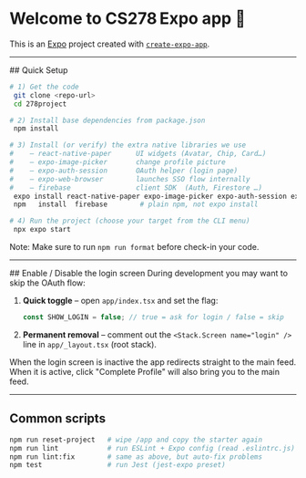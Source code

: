 # Welcome to CS278 Expo app 👋

This is an [Expo](https://expo.dev) project created with [`create-expo-app`](https://www.npmjs.com/package/create-expo-app).

---

## Quick Setup

```bash
# 1) Get the code
 git clone <repo‑url>
 cd 278project

# 2) Install base dependencies from package.json
 npm install

# 3) Install (or verify) the extra native libraries we use
#    – react‑native‑paper      UI widgets (Avatar, Chip, Card…)
#    – expo‑image‑picker       change profile picture
#    – expo‑auth‑session       OAuth helper (login page)
#    – expo‑web‑browser        launches SSO flow internally
#    – firebase                client SDK  (Auth, Firestore …)
 expo install react-native-paper expo-image-picker expo-auth-session expo-web-browser
 npm   install  firebase        # plain npm, not expo install

# 4) Run the project (choose your target from the CLI menu)
 npx expo start
```

Note: Make sure to run `npm run format` before check-in your code.

---

## Enable / Disable the login screen
During development you may want to skip the OAuth flow:

1. **Quick toggle** – open `app/index.tsx` and set the flag:
   ```ts
   const SHOW_LOGIN = false; // true = ask for login / false = skip
   ```
2. **Permanent removal** – comment out the `<Stack.Screen name="login" />` line in `app/_layout.tsx` (root stack).

When the login screen is inactive the app redirects straight to the main feed. When it is active, click "Complete Profile" will also bring you to the main feed.

---

## Common scripts

```bash
npm run reset-project   # wipe /app and copy the starter again
npm run lint            # run ESLint + Expo config (read .eslintrc.js)
npm run lint:fix        # same as above, but auto‑fix problems
npm test                # run Jest (jest‑expo preset)
```
